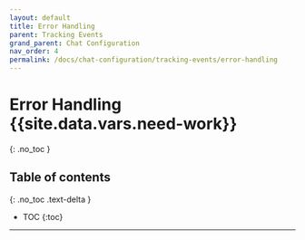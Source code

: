 ```yaml
---
layout: default
title: Error Handling
parent: Tracking Events
grand_parent: Chat Configuration
nav_order: 4
permalink: /docs/chat-configuration/tracking-events/error-handling
---
```


# Error Handling {{site.data.vars.need-work}}
{: .no_toc }

## Table of contents
{: .no_toc .text-delta }

- TOC
{:toc}

---